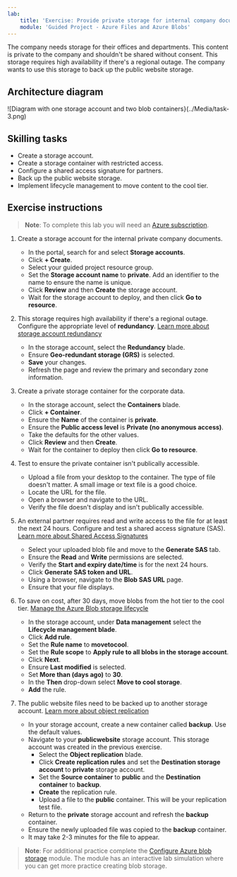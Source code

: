 ```yaml
---
lab:
    title: 'Exercise: Provide private storage for internal company documents'
    module: 'Guided Project - Azure Files and Azure Blobs'
---
```


The company needs storage for their offices and departments. This content is private to the company and shouldn't be shared without consent. This storage requires high availability if there's a regional outage. The company wants to use this storage to back up the public website storage. 

## Architecture diagram

![Diagram with one storage account and two blob containers}(../Media/task-3.png)

## Skilling tasks
- Create a storage account.
- Create a storage container with restricted access.
- Configure a shared access signature for partners.
- Back up the public website storage.
- Implement lifecycle management to move content to the cool tier.

## Exercise instructions

>**Note**: To complete this lab you will need an [Azure subscription](https://azure.microsoft.com/free/).

1. Create a storage account for the internal private company documents.
    - In the portal, search for and select **Storage accounts**.  
    - Click **+ Create**. 
    - Select your guided project resource group.  
    - Set the **Storage account name** to **private**. Add an identifier to the name to ensure the name is unique. 
    - Click **Review** and then **Create** the storage account. 
    - Wait for the storage account to deploy, and then click **Go to resource**.

1. This storage requires high availability if there's a regional outage. Configure the appropriate level of **redundancy**. [Learn more about storage account redundancy](https://learn.microsoft.com//azure/storage/common/storage-redundancy)

    - In the storage account, select the **Redundancy** blade. 
    - Ensure **Geo-redundant storage (GRS)** is selected.
    - **Save** your changes.
    - Refresh the page and review the primary and secondary zone information. 

1. Create a private storage container for the corporate data. 

    - In the storage account, select the **Containers** blade. 
    - Click **+ Container**. 
    - Ensure the **Name** of the container is **private**.
    - Ensure the **Public access level** is **Private (no anonymous access)**.
    - Take the defaults for the other values.
    - Click **Review** and then **Create**. 
    - Wait for the container to deploy then click **Go to resource**.
   
1.  Test to ensure the private container isn't publically accessible. 

    - Upload a file from your desktop to the container. The type of file doesn't matter. A small image or text file is a good choice. 
    - Locate the URL for the file.
    - Open a browser and navigate to the URL.
    - Verify the file doesn't display and isn't publically accessible. 


1. An external partner requires read and write access to the file for at least the next 24 hours. Configure and test a shared access signature (SAS). [Learn more about Shared Access Signatures](https://learn.microsoft.com/rest/api/storageservices/delegate-access-with-shared-access-signature)

    - Select your uploaded blob file and move to the **Generate SAS** tab. 
    - Ensure the **Read** and **Write** permissions are selected. 
    - Verify the **Start and expiry date/time** is for the next 24 hours. 
    - Click **Generate SAS token and URL**. 
    - Using a browser, navigate to the **Blob SAS URL** page. 
    - Ensure that your file displays. 
    
1. To save on cost, after 30 days, move blobs from the hot tier to the cool tier. [Manage the Azure Blob storage lifecycle](https://learn.microsoft.com/training/modules/manage-azure-blob-storage-lifecycle/)

    - In the storage account, under **Data management** select the **Lifecycle management blade**.
    - Click **Add rule**. 
    - Set the **Rule name** to **movetocool**.
    - Set the **Rule scope** to **Apply rule to all blobs in the storage account**.
    - Click **Next**.
    - Ensure **Last modified** is selected.
    - Set **More than (days ago)** to **30**.
    - In the **Then** drop-down select **Move to cool storage**. 
    - **Add** the rule.
  
1. The public website files need to be backed up to another storage account. [Learn more about object replication](https://learn.microsoft.com/azure/storage/blobs/object-replication-overview)

    - In your storage account, create a new container called **backup**. Use the default values.
    - Navigate to your **publicwebsite** storage account. This storage account was created in the previous exercise. 
        - Select the **Object replication** blade. 
        - Click **Create replication rules** and set the **Destination storage account** to **private** storage account.
        - Set the **Source container** to **public** and the **Destination container** to **backup**.
        - **Create** the replication rule. 
        - Upload a file to the **public** container. This will be your replication test file. 
    - Return to the **private** storage account and refresh the **backup** container.
    - Ensure the newly uploaded file was copied to the **backup** container. 
    - It may take 2-3 minutes for the file to appear. 

>**Note**: For additional practice complete the [Configure Azure blob storage](https://learn.microsoft.com/training/modules/configure-blob-storage/) module. The module has an interactive lab simulation where you can get more practice creating blob storage. 

